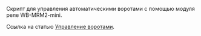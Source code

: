 <p>Скрипт для управления автоматическими воротами с помощью модуля реле WB-MRM2-mini.</p>

<p>Ссылка на статью <a href="https://wirenboard.com/ru/pages/gate_control/" >Управление воротами</a>.</p>
